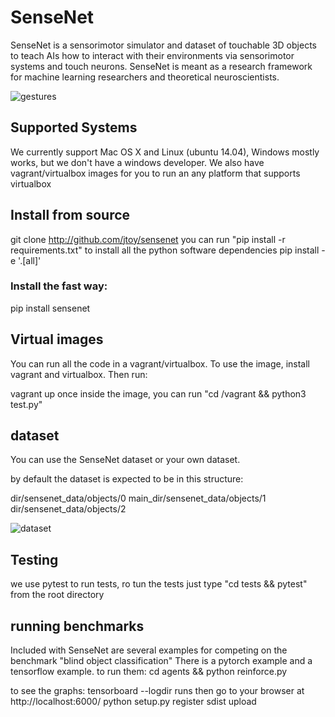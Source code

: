 # SenseNet
SenseNet is a sensorimotor simulator and dataset of touchable 3D objects to teach AIs how to interact with their environments via sensorimotor systems and touch neurons. SenseNet is meant as a research framework for machine learning researchers and theoretical neuroscientists. 


![gestures](images/gestures.png?raw=true "gestures")

## Supported Systems
We currently support Mac OS X and Linux (ubuntu 14.04), Windows mostly works, but we don't have a windows developer.  We also have vagrant/virtualbox images for you to run an any platform that supports virtualbox

## Install from source
git clone http://github.com/jtoy/sensenet
you can run "pip install -r requirements.txt" to install all the python software dependencies
pip install -e '.[all]'

### Install the fast way:
pip install sensenet

## Virtual images
You can run all the code in a vagrant/virtualbox.  To use the image, install vagrant and virtualbox.  Then run:

vagrant up
once inside the image, you can run "cd /vagrant && python3 test.py"

## dataset
You can use the SenseNet dataset or your own dataset.

by default the dataset is expected to be in this structure:

dir/sensenet_data/objects/0
main_dir/sensenet_data/objects/1
dir/sensenet_data/objects/2

![dataset](images/dataset.png?raw=true "dataset")



## Testing

we use pytest to run tests, ro tun the tests just type "cd tests && pytest" from the root directory

## running benchmarks
 
Included with SenseNet are several examples for competing on the benchmark "blind object classification"
There is a pytorch example and a tensorflow example. to run them:
cd agents && python reinforce.py

to see the graphs: tensorboard --logdir runs then go to your browser at http://localhost:6000/
python setup.py register sdist upload
